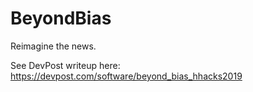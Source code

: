 # BeyondBias
Reimagine the news.

See DevPost writeup here: https://devpost.com/software/beyond_bias_hhacks2019
